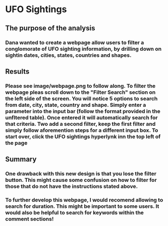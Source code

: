 # UFO Sightings

## The purpose of the analysis
### Dana wanted to create a webpage allow users to filter a conglomorate of UFO sighting information, by drilling down on sightin dates, cities, states, countries and shapes.

## Results
### Please see image/webpage.png to follow along. To filter the webpage pleas scroll down to the "Filter Search" section on the left side of the screen. You will notice 5 options to search from date, city, state, country and shape. Simply enter a parameter into the input bar (follow the format provided in the unfltered table). Once entered it will automatically search for that criteria. Two add a second filter, keep the first filter and simply follow aforemention steps for a different input box. To start over, click the UFO sightings hyperlynk inn the top left of the page

## Summary
### One drawback with this new design is that you lose the filter button. This might cause some confusion on how to filter for those that do not have the instructions stated above. 
### To further develop this webpage, I would recomend allowing to search for duration. This might be important to some users. It would also be helpful to search for keywords within the comment sections!
